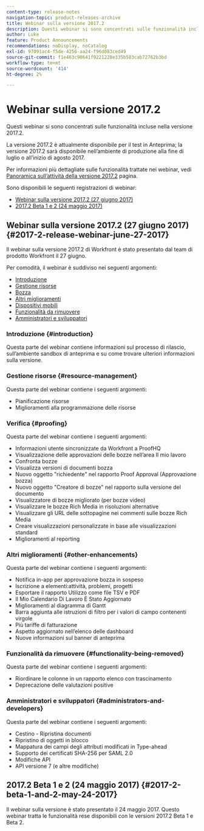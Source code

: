 ```yaml
---
content-type: release-notes
navigation-topic: product-releases-archive
title: Webinar sulla versione 2017.2
description: Questi webinar si sono concentrati sulle funzionalità incluse nella versione 2017.2.
author: Luke
feature: Product Announcements
recommendations: noDisplay, noCatalog
exl-id: 97091ac4-f5de-4256-aa24-f96d083ced49
source-git-commit: f1e463c90641f9221228e335b583cab72762b3bd
workflow-type: tm+mt
source-wordcount: '414'
ht-degree: 2%

---
```


# Webinar sulla versione 2017.2

Questi webinar si sono concentrati sulle funzionalità incluse nella versione 2017.2. 

La versione 2017.2 è attualmente disponibile per il test in Anteprima; la versione 2017.2 sarà disponibile nell’ambiente di produzione alla fine di luglio o all’inizio di agosto 2017.

Per informazioni più dettagliate sulle funzionalità trattate nei webinar, vedi [Panoramica sull’attività della versione 2017.2](../../../../product-announcements/product-releases/quarterly-release-archive/2017.2-release-activity/2017-2-release-activity-overview.md) pagina.

Sono disponibili le seguenti registrazioni di webinar:

* [Webinar sulla versione 2017.2 (27 giugno 2017)](#2017-2-release-webinar-june-27-2017)
* [2017.2 Beta 1 e 2 (24 maggio 2017)](#2017-2-beta-1-and-2-may-24-2017)

## Webinar sulla versione 2017.2 (27 giugno 2017) {#2017-2-release-webinar-june-27-2017}

Il webinar sulla versione 2017.2 di Workfront è stato presentato dal team di prodotto Workfront il 27 giugno.  

Per comodità, il webinar è suddiviso nei seguenti argomenti:

* [Introduzione](#introduction)
* [Gestione risorse](#resource-management)
* [Bozza](#proofing)
* [Altri miglioramenti](#other-enhancements)
* [Dispositivi mobili](#mobile)
* [Funzionalità da rimuovere](#functionality-being-removed)
* [Amministratori e sviluppatori](#administrators-and-developers)

### Introduzione {#introduction}

Questa parte del webinar contiene informazioni sul processo di rilascio, sull’ambiente sandbox di anteprima e su come trovare ulteriori informazioni sulla versione.

### Gestione risorse {#resource-management}

Questa parte del webinar contiene i seguenti argomenti:

* Pianificazione risorse
* Miglioramenti alla programmazione delle risorse

### Verifica {#proofing}

Questa parte del webinar contiene i seguenti argomenti:

* Informazioni utente sincronizzate da Workfront a ProofHQ
* Visualizzazione delle approvazioni delle bozze nell’area Il mio lavoro
* Confronta bozze
* Visualizza versioni di documenti bozza
* Nuovo oggetto &quot;richiedente&quot; nel rapporto Proof Approval (Approvazione bozza)
* Nuovo oggetto &quot;Creatore di bozze&quot; nel rapporto sulla versione del documento
* Visualizzatore di bozze migliorato (per bozze video)
* Visualizzare le bozze Rich Media in risoluzioni alternative
* Visualizzare gli URL delle sottopagine nei commenti sulle bozze Rich Media
* Creare visualizzazioni personalizzate in base alle visualizzazioni standard
* Miglioramenti al reporting

### Altri miglioramenti {#other-enhancements}

Questa parte del webinar contiene i seguenti argomenti:

* Notifica in-app per approvazione bozza in sospeso
* Iscrizione a elementi:attività, problemi, progetti
* Esportare il rapporto Utilizzo come file TSV e PDF
* Il Mio Calendario Di Lavoro È Stato Aggiornato
* Miglioramenti al diagramma di Gantt
* Barra aggiunta alle istruzioni di filtro per i valori di campo contenenti virgole
* Più tariffe di fatturazione
* Aspetto aggiornato nell’elenco delle dashboard
* Nuove informazioni sul banner di anteprima

### Funzionalità da rimuovere {#functionality-being-removed}

Questa parte del webinar contiene i seguenti argomenti:

* Riordinare le colonne in un rapporto elenco con trascinamento
* Deprecazione delle valutazioni positive

### Amministratori e sviluppatori {#administrators-and-developers}

Questa parte del webinar contiene i seguenti argomenti:

* Cestino - Ripristina documenti
* Ripristino di oggetti in blocco
* Mappatura dei campi degli attributi modificati in Type-ahead
* Supporto dei certificati SHA-256 per SAML 2.0
* Modifiche API
* API versione 7 (e altre modifiche)

## 2017.2 Beta 1 e 2 (24 maggio 2017) {#2017-2-beta-1-and-2-may-24-2017}

Il webinar sulla versione è stato presentato il 24 maggio 2017. Questo webinar tratta le funzionalità rese disponibili con le versioni 2017.2 Beta 1 e Beta 2.
